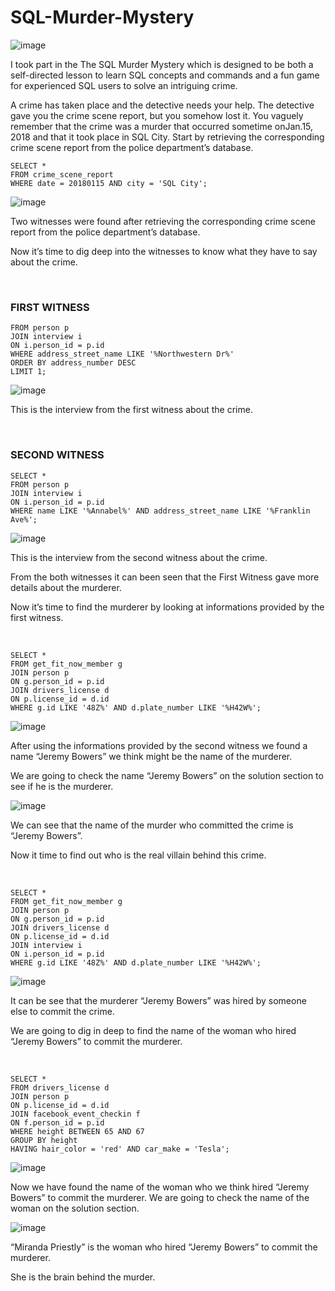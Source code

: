 # SQL-Murder-Mystery
![image](https://github.com/promisejeremiah/SQL-Murder-Mystery/assets/48945500/79deb682-0f3a-4822-90f0-aae63bfb053b)

I took part in the The SQL Murder Mystery which is designed to be both a self-directed lesson to learn SQL concepts and commands and a fun game for experienced SQL users to solve an intriguing crime.

A crime has taken place and the detective needs your help. The detective gave you the crime scene report, but you somehow lost it. You vaguely remember that the crime was a ​murder​ that occurred sometime on ​Jan.15, 2018​ and that it took place in ​SQL City​. Start by retrieving the corresponding crime scene report from the police department’s database.

```
SELECT *
FROM crime_scene_report
WHERE date = 20180115 AND city = 'SQL City';
```

![image](https://github.com/promisejeremiah/SQL-Murder-Mystery/assets/48945500/8cc64d13-e977-4615-b0e3-d93c55e099f1)

Two witnesses were found after retrieving the corresponding crime scene report from the police department’s database.

Now it’s time to dig deep into the witnesses to know what they have to say about the crime.

&nbsp;
&nbsp;

### FIRST WITNESS

```SELECT *
FROM person p
JOIN interview i
ON i.person_id = p.id
WHERE address_street_name LIKE '%Northwestern Dr%'
ORDER BY address_number DESC
LIMIT 1;
```

![image](https://github.com/promisejeremiah/SQL-Murder-Mystery/assets/48945500/afc25331-ab1a-41c4-b244-822cd7edc2e9)


This is the interview from the first witness about the crime.

&nbsp;
&nbsp;

### SECOND WITNESS

```
SELECT *
FROM person p
JOIN interview i
ON i.person_id = p.id
WHERE name LIKE '%Annabel%' AND address_street_name LIKE '%Franklin Ave%';
```

![image](https://github.com/promisejeremiah/SQL-Murder-Mystery/assets/48945500/139c8852-9500-442a-8392-c75298d04f53)

This is the interview from the second witness about the crime.

From the both witnesses it can been seen that the First Witness gave more details about the murderer.

Now it’s time to find the murderer by looking at informations provided by the first witness.

&nbsp;
&nbsp;

```
SELECT *
FROM get_fit_now_member g
JOIN person p
ON g.person_id = p.id
JOIN drivers_license d
ON p.license_id = d.id
WHERE g.id LIKE '48Z%' AND d.plate_number LIKE '%H42W%';
```

![image](https://github.com/promisejeremiah/SQL-Murder-Mystery/assets/48945500/0fee29c4-b160-4a91-adad-7465f7d5d5c5)


After using the informations provided by the second witness we found a name “Jeremy Bowers” we think might be the name of the murderer.

We are going to check the name “Jeremy Bowers” on the solution section to see if he is the murderer.

![image](https://github.com/promisejeremiah/SQL-Murder-Mystery/assets/48945500/4c5cbb59-c6bb-4001-a683-3148eced4e9d)


We can see that the name of the murder who committed the crime is “Jeremy Bowers”.

Now it time to find out who is the real villain behind this crime.

&nbsp;
&nbsp;

```
SELECT *
FROM get_fit_now_member g
JOIN person p
ON g.person_id = p.id
JOIN drivers_license d
ON p.license_id = d.id
JOIN interview i
ON i.person_id = p.id
WHERE g.id LIKE '48Z%' AND d.plate_number LIKE '%H42W%';
```

![image](https://github.com/promisejeremiah/SQL-Murder-Mystery/assets/48945500/cc567239-1fc0-41e2-8500-16d91747e6cc)


It can be see that the murderer “Jeremy Bowers” was hired by someone else to commit the crime.

We are going to dig in deep to find the name of the woman who hired “Jeremy Bowers” to commit the murderer.

&nbsp;
&nbsp;

```
SELECT *
FROM drivers_license d
JOIN person p
ON p.license_id = d.id
JOIN facebook_event_checkin f
ON f.person_id = p.id
WHERE height BETWEEN 65 AND 67
GROUP BY height
HAVING hair_color = 'red' AND car_make = 'Tesla';
```

![image](https://github.com/promisejeremiah/SQL-Murder-Mystery/assets/48945500/d3768e4e-22bb-4eb0-b412-5d54bd7026ea)


Now we have found the name of the woman who we think hired “Jeremy Bowers” to commit the murderer. We are going to check the name of the woman on the solution section.

![image](https://github.com/promisejeremiah/SQL-Murder-Mystery/assets/48945500/fa941593-de93-4b79-9b07-13d05bccb2fb)


“Miranda Priestly” is the woman who hired “Jeremy Bowers” to commit the murderer.

She is the brain behind the murder.
